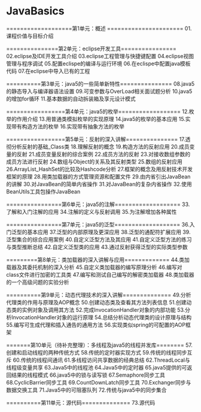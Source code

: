 # JavaBasics

===================第1单元：概述 ======================
01.课程价值与目标介绍

===============第2单元：eclipse开发工具================
02.eclipse及IDE开发工具介绍
03.eclipse工程管理与快捷键配置
04.eclipse视图管理与程序调试
05.配置eclispe的编译与运行环境
06.在eclispe中配置java模板代码
07.在eclipse中导入已有的工程

==========第3单元：java5的一些简单新特性===============
08.java5的静态导入与编译器语法设置
09.可变参数与OverLoad相关面试题分析
10.java5的增加for循环
11.基本数据的自动拆装箱及享元设计模式

=================第4单元：java5的枚举==================
12.枚举的作用介绍
13.用普通类模拟枚举的实现原理
14.java5的枚举的基本应用
15.实现带有构造方法的枚举
16.实现带有抽象方法的枚举

=================第5单元：反射的深入讲解===============
17.透彻分析反射的基础_Class类
18.理解反射的概念
19.构造方法的反射应用
20.成员变量的反射
21.成员变量反射的综合案例
22.成员方法的反射
23.对接收数组参数的成员方法进行反射
24.数组与Object的关系及其反射类型
25.数组的反射应用
26.ArrayList_HashSet的比较及Hashcode分析
27.框架的概念及用反射技术开发框架的原理
28.用类加载器的方式管理资源和配置文件
29.由内省引出JavaBean的讲解
30.对JavaBean的简单内省操作
31.对JavaBean的复杂内省操作
32.使用BeanUtils工具包操作JavaBean

================第6单元：java5的注解===================
33.了解和入门注解的应用
34.注解的定义与反射调用
35.为注解增加各种属性

================第7单元：java5的泛型===================
36.入门泛型的基本应用
37.泛型的内部原理及更深应用
38.泛型的通配符扩展应用
39.泛型集合的综合应用案例
40.自定义泛型方法及其应用
41.自定义泛型方法的练习与类型推断总结
42.自定义泛型类的应用
43.通过反射获得泛型的实际类型参数

=========第8单元：类加载器的深入讲解与应用=============
44.类加载器及其委托机制的深入分析
45.自定义类加载器的编写原理分析
46.编写对class文件进行加密的工具类
47.编写和测试自己编写的解密类加载器
48.类加载器的一个高级问题的实验分析

==========第9单元：动态代理技术的深入讲解==============
49.分析代理类的作用与原理及AOP概念
50.创建动态类及查看其方法列表信息
51.创建动态类的实例对象及调用其方法
52.完成InvocationHandler对象的内部功能
53.分析InvocationHandler对象的运行原理
54.总结分析动态代理类的设计原理与结构
55.编写可生成代理和插入通告的通用方法
56.实现类似spring的可配置的AOP框架

=======第10单元（待补充整理）：多线程及java5的线程并发库========
57.创建和启动线程的两种传统方式
58.传统的定时器实现方式
59.传统的线程同步互斥
60.传统的线程间通讯
61.多线程访问共享数据的经典总结
62.ThreadLocal与线程级变量共享
63.Java5中的线程池
64.Java5中的定时器
65.java5提供的可返回结果的线程模式
66.java5中的锁与读写锁
67.Semaphore同步工具
68.CyclicBarrier同步工具
69.CountDownLatch同步工具
70.Exchanger同步与数据交换工具
71.Java5中的可阻塞队列
72.传统与java5中的同步集合

==========第11单元：源代码==============
73.源代码


